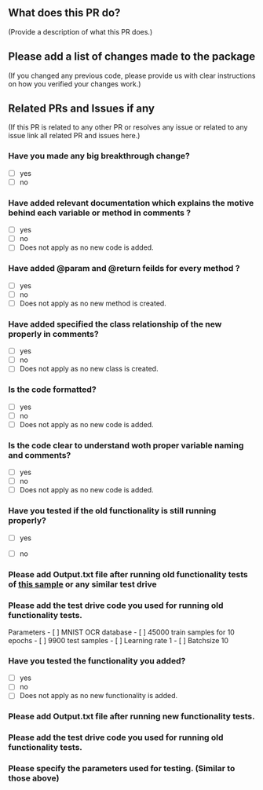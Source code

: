 <!--
Thank you for sending the PR! We appreciate you spending the time to work on these changes.
Help us understand your motivation by explaining why you decided to make this change.
Happy contributing!
-->

## What does this PR do?

(Provide a description of what this PR does.)

## Please add a list of changes made to the package

(If you changed any previous code, please provide us with clear instructions on how you verified your changes work.)

## Related PRs and Issues if any

(If this PR is related to any other PR or resolves any issue or related to any issue link all related PR and issues here.)

<!--
put [x] for checking the checkboxes
-->

### Have you made any big breakthrough change?

- [ ] yes
- [ ] no

### Have added relevant documentation which explains the motive behind each variable or method in comments ?

- [ ] yes
- [ ] no
- [ ] Does not apply as no new code is added.

### Have added @param and @return feilds for every method ?

- [ ] yes
- [ ] no
- [ ] Does not apply as no new method is created.

### Have added specified the class relationship of the new properly in comments?

- [ ] yes
- [ ] no
- [ ] Does not apply as no new class is created.

### Is the code formatted?

- [ ] yes
- [ ] no
- [ ] Does not apply as no new code is added.

### Is the code clear to understand woth proper variable naming and comments?

- [ ] yes
- [ ] no
- [ ] Does not apply as no new code is added.

### Have you tested if the old functionality is still running properly?

- [ ] yes
- [ ] no


### Please add Output.txt file after running old functionality tests of [this sample](https://github.com/Aatmaj-Zephyr/ANN4j/blob/072d53ef795af080e15efcea620b03c6dab1a06a/Main.java) or any similar test drive
    
    
    

### Please add the test drive code you used for running old functionality tests.
Parameters
    - [ ] MNIST OCR database
    - [ ]  45000 train samples for 10 epochs
    - [ ]  9900 test samples
    - [ ]  Learning rate 1
    - [ ]  Batchsize 10

### Have you tested the functionality you added?

- [ ] yes
- [ ] no
- [ ] Does not apply as no new functionality is added.

### Please add Output.txt file after running new functionality tests. 



### Please add the test drive code you used for running old functionality tests.



### Please specify the parameters used for testing. (Similar to those above)




<!--
Thank you for investing your time into open source! We would like to hear any feedback from you about your experiance with this pull request.
-->

